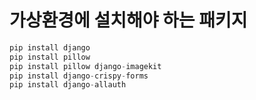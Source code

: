 # 가상환경에 설치해야 하는 패키지
```python
pip install django
pip install pillow
pip install pillow django-imagekit
pip install django-crispy-forms
pip install django-allauth
```
